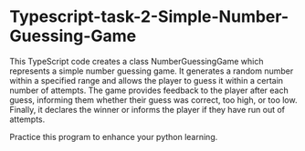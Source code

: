 ﻿# Typescript-task-2-Simple-Number-Guessing-Game

This TypeScript code creates a class NumberGuessingGame which represents a simple number guessing game. It generates a random number within a specified range and allows the player to guess it within a certain number of attempts. The game provides feedback to the player after each guess, informing them whether their guess was correct, too high, or too low. Finally, it declares the winner or informs the player if they have run out of attempts.

Practice this program to enhance your python learning.
